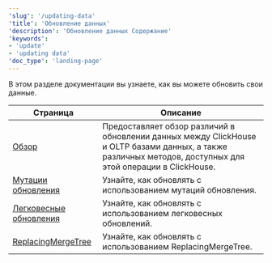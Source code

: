```yaml
---
'slug': '/updating-data'
'title': 'Обновление данных'
'description': 'Обновление данных Содержание'
'keywords':
- 'update'
- 'updating data'
'doc_type': 'landing-page'
---
```


В этом разделе документации вы узнаете, как вы можете обновить свои данные.

| Страница                                                    | Описание                                                                                                                                                      |
|-----------------------------------------------------------|------------------------------------------------------------------------------------------------------------------------------------------------------------------|
| [Обзор](/updating-data/overview)                          | Предоставляет обзор различий в обновлении данных между ClickHouse и OLTP базами данных, а также различных методов, доступных для этой операции в ClickHouse. |
| [Мутации обновления](/managing-data/update_mutations)     | Узнайте, как обновлять с использованием мутаций обновления.                                                                                                   |
| [Легковесные обновления](/docs/sql-reference/statements/update) | Узнайте, как обновлять с использованием легковесных обновлений.                                                                                                |
| [ReplacingMergeTree](/guides/replacing-merge-tree)       | Узнайте, как обновлять с использованием ReplacingMergeTree.                                                                                                   |
